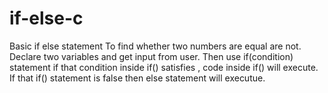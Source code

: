 # if-else-c
Basic if else statement
To find whether two numbers are equal are not.
Declare two variables and get input from user.
Then use if(condition) statement if that condition inside if() satisfies , code inside if() will execute.
If that if() statement is false then else statement will executue.
